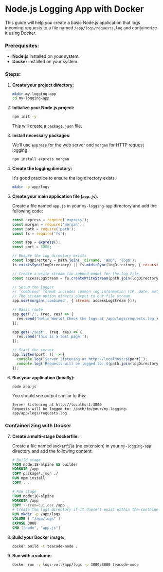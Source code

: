 # Node.js Logging App with Docker

This guide will help you create a basic Node.js application that logs incoming requests to a file named `/app/logs/requests.log` and containerize it using Docker.

### Prerequisites:

* **Node.js** installed on your system.
* **Docker** installed on your system.

### Steps:

1.  **Create your project directory:**

    ```bash
    mkdir my-logging-app
    cd my-logging-app
    ```

2.  **Initialize your Node.js project:**

    ```bash
    npm init -y
    ```

    This will create a `package.json` file.

3.  **Install necessary packages:**

    We'll use `express` for the web server and `morgan` for HTTP request logging.

    ```bash
    npm install express morgan
    ```

4.  **Create the logging directory:**

    It's good practice to ensure the log directory exists.

    ```bash
    mkdir -p app/logs
    ```

5.  **Create your main application file (`app.js`):**

    Create a file named `app.js` in your `my-logging-app` directory and add the following code:

    ```javascript
    const express = require('express');
    const morgan = require('morgan');
    const path = require('path');
    const fs = require('fs');

    const app = express();
    const port = 3000;

    // Ensure the log directory exists
    const logDirectory = path.join(__dirname, 'app', 'logs');
    fs.existsSync(logDirectory) || fs.mkdirSync(logDirectory, { recursive: true });

    // Create a write stream (in append mode) for the log file
    const accessLogStream = fs.createWriteStream(path.join(logDirectory, 'requests.log'), { flags: 'a' });

    // Setup the logger
    // 'combined' format includes common log information (IP, date, method, URL, status, content-length, referrer, user-agent)
    // The stream option directs output to our file stream
    app.use(morgan('combined', { stream: accessLogStream }));

    // Basic route
    app.get('/', (req, res) => {
      res.send('Hello World! Check the logs at /app/logs/requests.log');
    });

    app.get('/test', (req, res) => {
      res.send('This is a test page!');
    });

    // Start the server
    app.listen(port, () => {
      console.log(`Server listening at http://localhost:${port}`);
      console.log(`Requests will be logged to: ${path.join(logDirectory, 'requests.log')}`);
    });
    ```

6.  **Run your application (locally):**

    ```bash
    node app.js
    ```

    You should see output similar to this:

    ```
    Server listening at http://localhost:3000
    Requests will be logged to: /path/to/your/my-logging-app/app/logs/requests.log
    ```

### Containerizing with Docker

7.  **Create a multi-stage Dockerfile:**

    Create a file named `Dockerfile` (no extension) in your `my-logging-app` directory and add the following content:

    ```dockerfile
    # Build stage
    FROM node:18-alpine AS builder
    WORKDIR /app
    COPY package*.json ./
    RUN npm install
    COPY . .

    # Run stage
    FROM node:18-alpine
    WORKDIR /app
    COPY --from=builder /app .
    # Create the logs directory if it doesn't exist within the container
    RUN mkdir -p /app/logs
    VOLUME [ "/app/logs" ]
    EXPOSE 3000
    CMD ["node", "app.js"]
    ```

8.  **Build your Docker image:**

    ```bash
    docker build -t teacode-node .
    ```

9.  **Run with a volume:**

    ```bash
    docker run -v logs-vol:/app/logs -p 3000:3000 teacode-node
    ```
